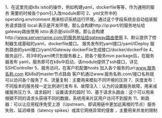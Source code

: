 1、在这里完成k8s istio的操作，例如构建yaml，dockerfile等等，作为通用的服务
需要的时候各个pom引入改module即可
2、yml文件中的operating.environment 用来标识系统运行环境，通过这个字段系统会自动组装服务请求路径
local:表示是开发环境，那么会构建http://ip:port/的服务地址给gateway路由使用
istio:表示是istio环境，那么会构建http://www.servername.com/的服务地址给gateway路由使用
3、默认提供了控制器生成基础的yaml，dockerfile接口。
服务发布的yaml接口/yaml/IDeploy
服务路由的yaml接口/yaml/IGateway
dockerFile生成接口/docker/dockerFile
4、服务运行，将3中的yaml拷贝到服务器上，把各个服务mvn package后，在服务器发布
yaml，服务即可在k8s中启动，该module提供了ssh接口，详见SSHController
5、服务访问，在客户机配置hosts 加入各个服务的url:www.服务名称.com 和k8s的master节点路由
客户机通过www.服务名称.com/接口名称就可以访问各个服务了
6、流量复制：主要用来模拟不同环境的压测
7、灰度发布：不同版本的服务按一定比例进行发布
8、故障注入：认为的设置服务故障，用来减缓服务压力
9、请求超时：设置请求的超时
10、基于请求头路由：这个可以用来根据不同的请求头获得不同的数据，系统用来片区用户访问不到服务
11、断路器：可以让应用程序免受上游（Upstream，即调用链中更加远离根的节点）服务失败、延迟峰值（latency spikes）或其它网络异常的侵害
，主要用来并发的限制
